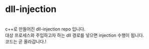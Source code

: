 # dll-injection
<br/>
c++로 만들어진 dll-injection repo 입니다.
<br/>
대상 프로세스와 주입하고자 하는 dll 경로를 넣으면 injection 수행이 됩니다.
<br/>
코드는 곧 올라갑니다.!
